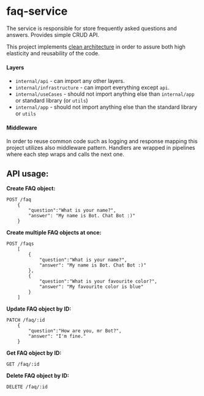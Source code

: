 # faq-service
The service is responsible for store frequently asked questions and answers. Provides simple CRUD API.

This project implements [clean architecture](https://blog.cleancoder.com/uncle-bob/2012/08/13/the-clean-architecture.html) in order to assure both high elasticity and reusability of the code.
#### Layers

- `internal/api` - can import any other layers.
- `internal/infrastructure` - can import everything except `api`.
- `internal/useCases` - should not import anything else than `internal/app` or standard library (or `utils`)
- `internal/app` - should not import anything else than the standard library or `utils`

#### Middleware

In order to reuse common code such as logging and response mapping this project utilizes also middleware
pattern. Handlers are wrapped in pipelines where each step wraps and calls the next one.

## API usage:

**Create FAQ object:**
```text
POST /faq
    {
        "question":"What is your name?",
        "answer": "My name is Bot. Chat Bot :)"
    }
```

**Create multiple FAQ objects at once:**
```text
POST /faqs
    [
        {
            "question":"What is your name?",
            "answer": "My name is Bot. Chat Bot :)"
        },
        {
            "question":"What is your favourite color?",
            "answer": "My favourite color is blue"
        }
    ]
```
**Update FAQ object by ID:**
```text
PATCH /faq/:id
    {
        "question":"How are you, mr Bot?",
        "answer": "I'm fine."
    }
```

**Get FAQ object by ID:**
```text
GET /faq/:id
```

**Delete FAQ object by ID:**
```text
DELETE /faq/:id
```